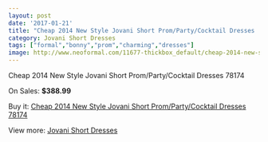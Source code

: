 ```yaml
---
layout: post
date: '2017-01-21'
title: "Cheap 2014 New Style Jovani Short Prom/Party/Cocktail Dresses  78174"
category: Jovani Short Dresses
tags: ["formal","bonny","prom","charming","dresses"]
image: http://www.neoformal.com/11677-thickbox_default/cheap-2014-new-style-jovani-short-prom-party-cocktail-dresses-78174.jpg
---
```

Cheap 2014 New Style Jovani Short Prom/Party/Cocktail Dresses  78174

On Sales: **$388.99**
<a href="https://www.neoformal.com/en/jovani-short-dresses-2014/4186-cheap-2014-new-style-jovani-short-prom-party-cocktail-dresses-78174.html"><amp-img layout="responsive" width="600" height="600" src="//www.neoformal.com/11677-thickbox_default/cheap-2014-new-style-jovani-short-prom-party-cocktail-dresses-78174.jpg" alt="Cheap 2014 New Style Jovani Short Prom/Party/Cocktail Dresses  78174 0" /></a>
<a href="https://www.neoformal.com/en/jovani-short-dresses-2014/4186-cheap-2014-new-style-jovani-short-prom-party-cocktail-dresses-78174.html"><amp-img layout="responsive" width="600" height="600" src="//www.neoformal.com/11678-thickbox_default/cheap-2014-new-style-jovani-short-prom-party-cocktail-dresses-78174.jpg" alt="Cheap 2014 New Style Jovani Short Prom/Party/Cocktail Dresses  78174 1" /></a>

Buy it: [Cheap 2014 New Style Jovani Short Prom/Party/Cocktail Dresses  78174](https://www.neoformal.com/en/jovani-short-dresses-2014/4186-cheap-2014-new-style-jovani-short-prom-party-cocktail-dresses-78174.html "Cheap 2014 New Style Jovani Short Prom/Party/Cocktail Dresses  78174")

View more: [Jovani Short Dresses](https://www.neoformal.com/en/54-jovani-short-dresses-2014 "Jovani Short Dresses")